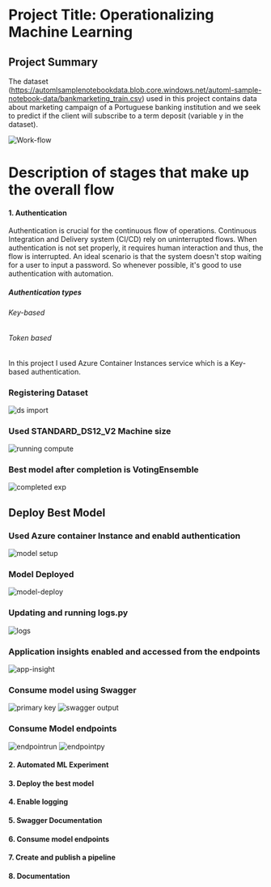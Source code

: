 # Project Title: Operationalizing Machine Learning


## Project Summary

The dataset (https://automlsamplenotebookdata.blob.core.windows.net/automl-sample-notebook-data/bankmarketing_train.csv) used in this project contains data about marketing campaign of a Portuguese banking institution and we seek to predict if the client will subscribe to a term deposit (variable y in the dataset).

![Work-flow](https://user-images.githubusercontent.com/65784601/105206319-86108500-5b46-11eb-948e-5d21e3086e94.png)

# Description of stages that make up the overall flow
#### 1. Authentication
Authentication is crucial for the continuous flow of operations. Continuous Integration and Delivery system (CI/CD) rely on uninterrupted flows. When authentication is not set properly, it requires human interaction and thus, the flow is interrupted. An ideal scenario is that the system doesn't stop waiting for a user to input a password. So whenever possible, it's good to use authentication with automation.
##### Authentication types
###### Key-based
###### Token based
In this project I used Azure Container Instances service which is a Key-based authentication.

### Registering Dataset

![ds import](https://user-images.githubusercontent.com/65784601/105210144-f4574680-5b4a-11eb-94d1-4474c3655480.png)




### Used STANDARD_DS12_V2 Machine size

![running compute](https://user-images.githubusercontent.com/65784601/105210172-ff11db80-5b4a-11eb-896a-a1f038182094.png)



### Best model after completion is VotingEnsemble

![completed exp](https://user-images.githubusercontent.com/65784601/105210389-3ed8c300-5b4b-11eb-81ed-ffb15099c5f4.png)



## Deploy Best Model

### Used Azure container Instance and enabld authentication

![model setup](https://user-images.githubusercontent.com/65784601/105210425-4ef0a280-5b4b-11eb-9cf4-716b8856ba7c.png)



### Model Deployed

![model-deploy](https://user-images.githubusercontent.com/65784601/105210435-531cc000-5b4b-11eb-93db-0196a7877740.png)

### Updating and running logs.py
![logs](https://user-images.githubusercontent.com/65784601/105215164-371c1d00-5b51-11eb-9f57-47ad6b77cfda.png)

### Application insights enabled and accessed from the endpoints
![app-insight](https://user-images.githubusercontent.com/65784601/105213472-0935d900-5b4f-11eb-8ef3-c759e47df89f.png)

###  Consume model using Swagger

![primary key](https://user-images.githubusercontent.com/65784601/105215287-616dda80-5b51-11eb-9813-509dd9ed0546.png)
![swagger output](https://user-images.githubusercontent.com/65784601/105215305-67fc5200-5b51-11eb-84f3-14c5d1549f17.png)

### Consume Model endpoints
![endpointrun](https://user-images.githubusercontent.com/65784601/105215217-49965680-5b51-11eb-968d-9d597d099fce.png)
![endpointpy](https://user-images.githubusercontent.com/65784601/105215202-4602cf80-5b51-11eb-8817-5d87532dd441.png)


#### 2. Automated ML Experiment
#### 3. Deploy the best model
#### 4. Enable logging
#### 5. Swagger Documentation
#### 6. Consume model endpoints
#### 7. Create and publish a pipeline
#### 8. Documentation

